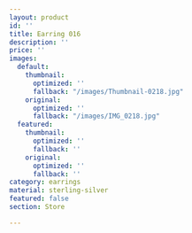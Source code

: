 ```yaml
---
layout: product
id: ''
title: Earring 016
description: ''
price: ''
images:
  default:
    thumbnail:
      optimized: ''
      fallback: "/images/Thumbnail-0218.jpg"
    original:
      optimized: ''
      fallback: "/images/IMG_0218.jpg"
  featured:
    thumbnail:
      optimized: ''
      fallback: ''
    original:
      optimized: ''
      fallback: ''
category: earrings
material: sterling-silver
featured: false
section: Store

---
```

